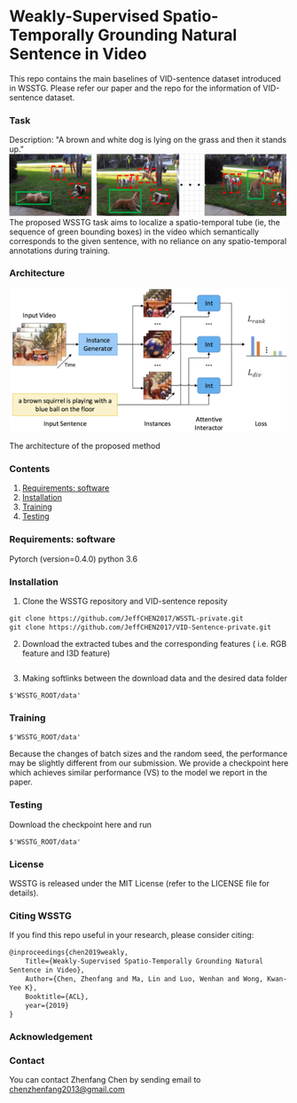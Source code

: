 # Weakly-Supervised Spatio-Temporally Grounding Natural Sentence in Video  

This repo contains the main baselines of VID-sentence dataset introduced in WSSTG.
Please refer our paper and the repo for the information of VID-sentence dataset.


### Task

<p align="center">
<figcaption>Description: "A brown and white dog is lying on the grass and then it stands up."</figcaption>
<img src="images/task.png" alt="task" width="500px">
<figcaption>The proposed WSSTG task aims to localize a spatio-temporal tube (ie, the sequence of green bounding boxes) in the video which semantically corresponds to the given sentence, with no reliance on any spatio-temporal annotations during training.</figcaption>
</p>

### Architecture

<p align="center">
<img src="images/frm.png" alt="method compare" width="500px">
<figcaption>The architecture of the proposed method</figcaption>
</p>

### Contents
1. [Requirements: software](#requirements-software)
3. [Installation](#installation)
4. [Training](#Training)
5. [Testing](#Testing)

### Requirements: software
Pytorch (version=0.4.0)
python 3.6 

### Installation

1. Clone the WSSTG repository and VID-sentence reposity
  ```Shell
  git clone https://github.com/JeffCHEN2017/WSSTL-private.git
  git clone https://github.com/JeffCHEN2017/VID-Sentence-private.git
  ```

2. Download the extracted tubes and the corresponding features ( i.e. RGB feature and I3D feature)
  ```Shell
  
  ```
3. Making softlinks between the download data and the desired data folder
```Shell
$'WSSTG_ROOT/data'
```

### Training
```Shell
$'WSSTG_ROOT/data'
```
Because the changes of batch sizes and the random seed, the performance may be slightly different from our submission. We provide a checkpoint here which achieves similar performance (VS) to the model we report in the paper.

### Testing
Download the checkpoint here and run
```Shell
$'WSSTG_ROOT/data'
```

### License

WSSTG is released under the MIT License (refer to the LICENSE file for details).

### Citing WSSTG

If you find this repo useful in your research, please consider citing:

    @inproceedings{chen2019weakly,
        Title={Weakly-Supervised Spatio-Temporally Grounding Natural Sentence in Video},
        Author={Chen, Zhenfang and Ma, Lin and Luo, Wenhan and Wong, Kwan-Yee K},
        Booktitle={ACL},
        year={2019}
    }

### Acknowledgement


### Contact

You can contact Zhenfang Chen by sending email to chenzhenfang2013@gmail.com
